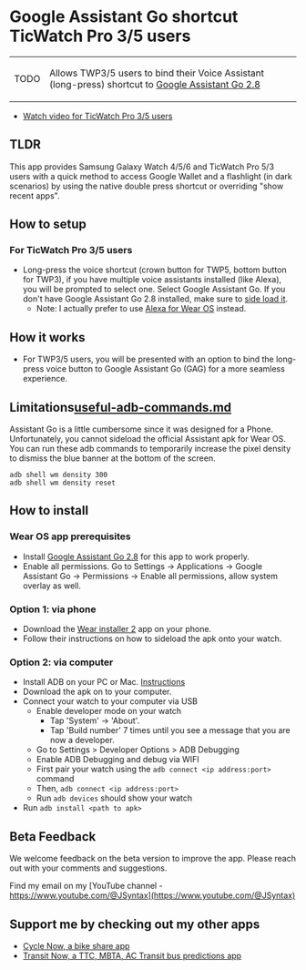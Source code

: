 # Google Assistant Go shortcut TicWatch Pro 3/5 users
<table>
<tr>
<td>

TODO
</td>
<td>

Allows TWP3/5 users to bind their Voice Assistant (long-press) shortcut to [Google Assistant Go 2.8](https://www.apkmirror.com/apk/google-inc/google-assistant-go/google-assistant-go-2-8-0-release/)

</td>
</tr>
</table>


- [Watch video for TicWatch Pro 3/5 users](https://youtu.be/lqnD2iWeQBI)


## TLDR
This app provides Samsung Galaxy Watch 4/5/6 and TicWatch Pro 5/3 users with a quick method to access Google Wallet and a flashlight (in dark scenarios) by using the native double press shortcut or overriding "show recent apps".

## How to setup
### For TicWatch Pro 3/5 users
- Long-press the voice shortcut (crown button for TWP5, bottom button for TWP3), if you have multiple voice assistants installed (like Alexa), you will be prompted to select one. Select Google Assistant Go. If you don't have Google Assistant Go 2.8 installed, make sure to [side load it](https://www.apkmirror.com/apk/google-inc/google-assistant-go/google-assistant-go-2-8-0-release/).
  - Note: I actually prefer to use [Alexa for Wear OS](https://www.apkmirror.com/apk/amazon-mobile-llc/amazon-alexa-for-smart-watches-wear-os/) instead.
 

## How it works
- For TWP3/5 users, you will be presented with an option to bind the long-press voice button to Google Assistant Go (GAG) for a more seamless experience.

## Limitations[useful-adb-commands.md](..%2Fwearos-btn-remap%2Fuseful-adb-commands.md)
Assistant Go is a little cumbersome since it was designed for a Phone. Unfortunately, you cannot sideload the official Assistant apk for Wear OS.
You can run these adb commands to temporarily increase the pixel density to dismiss the blue banner at the bottom of the screen.
```
adb shell wm density 300
adb shell wm density reset
```

## How to install
### Wear OS app prerequisites
- Install [Google Assistant Go 2.8](https://www.apkmirror.com/apk/google-inc/google-assistant-go/google-assistant-go-2-8-0-release/) for this app to work properly.
- Enable all permissions. Go to Settings -> Applications -> Google Assistant Go -> Permissions -> Enable all permissions, allow system overlay as well.

### Option 1: via phone
- Download the [Wear installer 2](https://www.reddit.com/r/WearOS/comments/u9hf2m/new_app_wear_installer_2_a_free_general_purpose/) app on your phone.
- Follow their instructions on how to sideload the apk onto your watch.

### Option 2: via computer
- Install ADB on your PC or Mac. [Instructions](https://www.xda-developers.com/install-adb-windows-macos-linux/)
- Download the apk on to your computer.
- Connect your watch to your computer via USB
  - Enable developer mode on your watch
      - Tap 'System' -> 'About'.
      - Tap 'Build number' 7 times until you see a message that you are now a developer.
  - Go to Settings > Developer Options > ADB Debugging
  - Enable ADB Debugging and debug via WIFI
  - First pair your watch using the `adb connect <ip address:port>` command
  - Then, `adb connect <ip address:port>`
  - Run `adb devices` should show your watch
- Run `adb install <path to apk>`


## Beta Feedback
We welcome feedback on the beta version to improve the app. Please reach out with your comments and suggestions. 

Find my email on my [YouTube channel - https://www.youtube.com/@JSyntax](https://www.youtube.com/@JSyntax)  

## Support me by checking out my other apps
- [Cycle Now, a bike share app](https://cyclenowapp.com/) 
- [Transit Now, a TTC, MBTA, AC Transit bus predictions app](https://transitnowapp.com/)


